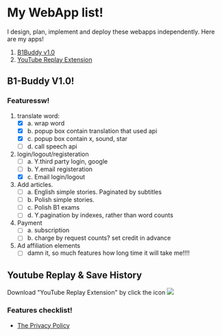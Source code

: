 
<!--
**DaisyXten/DaisyXten** is a ✨ _special_ ✨ repository because its `README.md` (this file) appears on your GitHub profile.

Here are some ideas to get you started:

- 🔭 I’m currently working on ...
- 🌱 I’m currently learning ...
- 👯 I’m looking to collaborate on ...
- 🤔 I’m looking for help with ...
- 💬 Ask me about ...
- 📫 How to reach me: ...
- 😄 Pronouns: ...
- ⚡ Fun fact: ...
-->
# My WebApp list!
I design, plan, implement and deploy these webapps independently. Here are my apps!

1. [B1Buddy v1.0](product_1)
2. [YouTube Replay Extension](product_2)
   
## B1-Buddy V1.0! <a name="product_1"></a>

### Featuressw!

1. translate word:
    - [x] a. wrap word
    - [x] b. popup box contain translation that used api
    - [x] c. popup box contain x, sound, star
    - [ ] d. call speech api
3. login/logout/registeration
    - [ ] a. Y.third party login, google
    - [ ] b. Y.email registeration
    - [x] c. Email login/logout
4. Add articles.
    - [ ] a. English simple stories. Paginated by subtitles
    - [ ] b. Polish simple stories.
    - [ ] c. Polish B1 exams
    - [ ] d. Y.pagination by indexes, rather than word counts
5. Payment
    - [ ] a. subscription 
    - [ ] b. charge by request counts? set credit in advance
6. Ad affiliation elements
   - [ ] damn it, so much features how long time it will take me!!!!

## Youtube Replay & Save History  <a name="product_2"></a>
Download "YouTube Replay Extension" by click the icon [<img src="https://github.com/DaisyXten/YouTube-Replay-Privay-Policy/blob/main/icon_32_32.jpg">](https://chromewebstore.google.com/detail/youtube-replay-extension/ogmkdjinbakbbhidggendkibgjiepdpe)
### Features checklist!
- [The Privacy Policy](https://github.com/DaisyXten/YouTube-Replay-Privay-Policy/blob/main/README.md)
